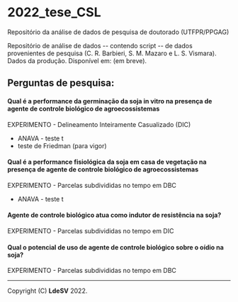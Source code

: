 # 2022_tese_CSL
Repositório da análise de dados de pesquisa de doutorado (UTFPR/PPGAG)

Repositório de análise de dados -- contendo script -- de dados provenientes de pesquisa (C. R. Barbieri, S. M. Mazaro e L. S. Vismara). 
Dados da produção. Disponível em: (em breve). 

## Perguntas de pesquisa:

#### Qual é a performance da germinação da soja in vitro na presença de agente de controle biológico de agroecossistemas
EXPERIMENTO - Delineamento Inteiramente Casualizado (DIC)
* ANAVA - teste t
* teste de Friedman (para vigor)
            
#### Qual é a performance fisiológica da soja em casa de vegetação na presença de agente de controle biológico de agroecossistemas
EXPERIMENTO - Parcelas subdivididas no tempo em DBC
* ANAVA - teste t    

#### Agente de controle biológico atua como indutor de resistência na soja?
EXPERIMENTO - Parcelas subdivididas no tempo em DIC
                      
#### Qual o potencial de uso de agente de controle biológico sobre o oídio na soja?
EXPERIMENTO - Parcelas subdivididas no tempo em DBC

---

Copyright (C) **LdeSV** 2022.
